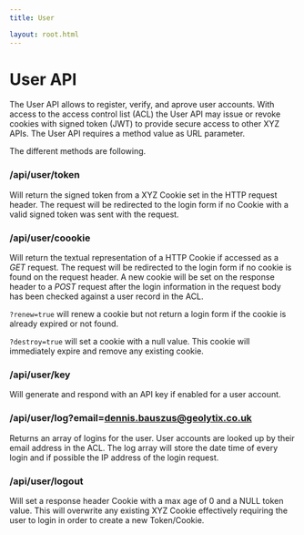 ```yaml
---
title: User

layout: root.html
---
```


# User API

The User API allows to register, verify, and aprove user accounts. With access to the access control list (ACL) the User API may issue or revoke cookies with signed token (JWT) to provide secure access to other XYZ APIs. The User API requires a method value as URL parameter.

The different methods are following.

### /api/user/token

Will return the signed token from a XYZ Cookie set in the HTTP request header. The request will be redirected to the login form if no Cookie with a valid signed token was sent with the request.

### /api/user/coookie

Will return the textual representation of a HTTP Cookie if accessed as a *GET* request. The request will be redirected to the login form if no cookie is found on the request header. A new cookie will be set on the response header to a *POST* request after the login information in the request body has been checked against a user record in the ACL.

`?renew=true` will renew a cookie but not return a login form if the cookie is already expired or not found.

`?destroy=true` will set a cookie with a null value. This cookie will immediately expire and remove any existing cookie.

### /api/user/key

Will generate and respond with an API key if enabled for a user account.

### /api/user/log?email=dennis.bauszus@geolytix.co.uk

Returns an array of logins for the user. User accounts are looked up by their email address in the ACL. The log array will store the date time of every login and if possible the IP address of the login request.

### /api/user/logout

Will set a response header Cookie with a max age of 0 and a NULL token value. This will overwrite any existing XYZ Cookie effectively requiring the user to login in order to create a new Token/Cookie.